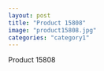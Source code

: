 ```yaml
---
layout: post
title: "Product 15808"
image: "product15808.jpg"
categories: "category1"
---
```

Product 15808
